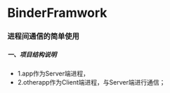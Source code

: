 # BinderFramwork
### 进程间通信的简单使用

##### 一、项目结构说明
* 1.app作为Server端进程，
* 2.otherapp作为Client端进程，与Server端进行通信；
